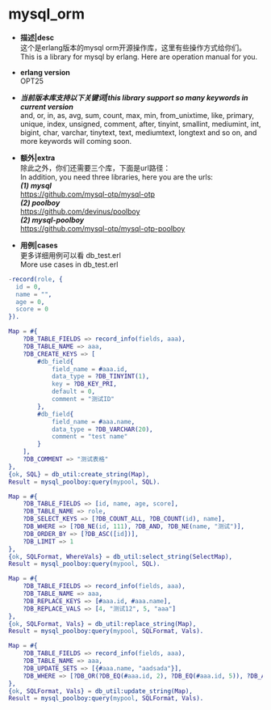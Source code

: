# mysql_orm
+ **描述|desc**
</br>这个是erlang版本的mysql orm开源操作库，这里有些操作方式给你们。
</br>This is a library for mysql by erlang. Here are operation manual for you.
+ **erlang version**
</br>OPT25
+ ___当前版本库支持以下关键词|this library support so many keywords in current version___
</br>and, or, in, as, avg, sum, count, max, min, from_unixtime, like, primary, unique, index, unsigned, comment, after, tinyint, smallint, mediumint, int, bigint, char, varchar, tinytext, text, mediumtext, longtext and so on, and more keywords will coming soon.
+ **额外|extra**
</br>除此之外，你们还需要三个库，下面是url路径：
</br>In addition, you need three libraries, here you are the urls:
</br>***(1) mysql***
</br>https://github.com/mysql-otp/mysql-otp
</br>***(2) poolboy***
</br>https://github.com/devinus/poolboy
</br>***(2) mysql-poolboy***
</br>https://github.com/mysql-otp/mysql-otp-poolboy

+ **用例|cases**
</br>更多详细用例可以看 db_test.erl
</br>More use cases in db_test.erl
```erlang
-record(role, {
  id = 0,
  name = "",
  age = 0,
  score = 0
}).

Map = #{
    ?DB_TABLE_FIELDS => record_info(fields, aaa),
    ?DB_TABLE_NAME => aaa,
    ?DB_CREATE_KEYS => [
        #db_field{
            field_name = #aaa.id,
            data_type = ?DB_TINYINT(1),
            key = ?DB_KEY_PRI,
            default = 0,
            comment = "测试ID"
        },
        #db_field{
            field_name = #aaa.name,
            data_type = ?DB_VARCHAR(20),
            comment = "test name"
        }
    ],
    ?DB_COMMENT => "测试表格"
},
{ok, SQL} = db_util:create_string(Map),
Result = mysql_poolboy:query(mypool, SQL).

Map = #{
    ?DB_TABLE_FIELDS => [id, name, age, score],
    ?DB_TABLE_NAME => role,
    ?DB_SELECT_KEYS => [?DB_COUNT_ALL, ?DB_COUNT(id), name],
    ?DB_WHERE => [?DB_NE(id, 111), ?DB_AND, ?DB_NE(name, "测试")],
    ?DB_ORDER_BY => [?DB_ASC([id])],
    ?DB_LIMIT => 1
},
{ok, SQLFormat, WhereVals} = db_util:select_string(SelectMap),
Result = mysql_poolboy:query(mypool, SQL).

Map = #{
    ?DB_TABLE_FIELDS => record_info(fields, aaa),
    ?DB_TABLE_NAME => aaa,
    ?DB_REPLACE_KEYS => [#aaa.id, #aaa.name],
    ?DB_REPLACE_VALS => [4, "测试12", 5, "aaa"]
},
{ok, SQLFormat, Vals} = db_util:replace_string(Map),
Result = mysql_poolboy:query(mypool, SQLFormat, Vals).

Map = #{
    ?DB_TABLE_FIELDS => record_info(fields, aaa),
    ?DB_TABLE_NAME => aaa,
    ?DB_UPDATE_SETS => [{#aaa.name, "aadsada"}],
    ?DB_WHERE => [?DB_OR(?DB_EQ(#aaa.id, 2), ?DB_EQ(#aaa.id, 5)), ?DB_AND, ?DB_EQ(#aaa.name, "测试1")]
},
{ok, SQLFormat, Vals} = db_util:update_string(Map),
Result = mysql_poolboy:query(mypool, SQLFormat, Vals).
```
